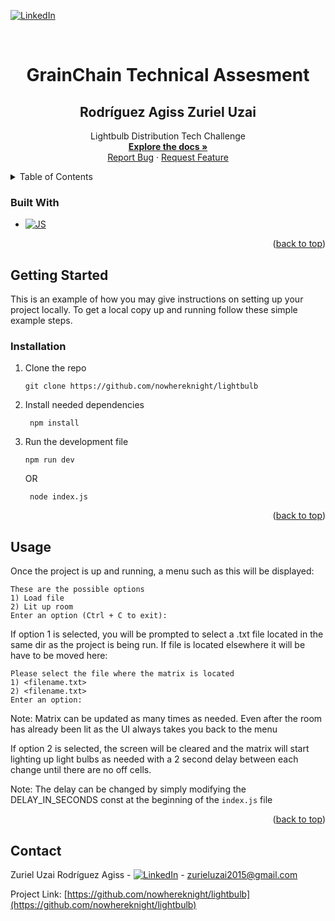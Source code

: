 
<a name="readme-top"></a>

[![LinkedIn][linkedin-shield]][linkedin-url]



<!-- PROJECT LOGO -->
<br />
<div align="center">


<h1 align="center">GrainChain Technical Assesment</h3>
<h2 align="center">Rodríguez Agiss Zuriel Uzai</h3>

  <p align="center">
    Lightbulb Distribution Tech Challenge
    <br />
    <a href="https://github.com/nowhereknight/localstorage-test"><strong>Explore the docs »</strong></a>
    <br />
    <a href="https://github.com/nowhereknight/localstorage-test/issues">Report Bug</a>
    ·
    <a href="https://github.com/nowhereknight/localstorage-test/issues">Request Feature</a>
  </p>
</div>



<!-- TABLE OF CONTENTS -->
<details>
  <summary>Table of Contents</summary>
  <ol>
    <li>
      <a href="#about-the-project">About The Project</a>
      <ul>
        <li><a href="#built-with">Built With</a></li>
      </ul>
    </li>
    <li>
      <a href="#getting-started">Getting Started</a>
      <ul>
        <li><a href="#installation">Installation</a></li>
      </ul>
    </li>
    <li><a href="#usage">Usage</a></li>
    <li><a href="#contact">Contact</a></li>
  </ol>
</details>




### Built With
* [![JS][JS.com]][JS-url]

<p align="right">(<a href="#readme-top">back to top</a>)</p>



<!-- GETTING STARTED -->
## Getting Started

This is an example of how you may give instructions on setting up your project locally.
To get a local copy up and running follow these simple example steps.


### Installation

1. Clone the repo
   ```
   git clone https://github.com/nowhereknight/lightbulb
   ```
2. Install needed dependencies
   ```
    npm install
   ```
3. Run the development file
   ```
   npm run dev
   ```
   OR
   ```
    node index.js
   ```

<p align="right">(<a href="#readme-top">back to top</a>)</p>



<!-- USAGE EXAMPLES -->
## Usage

Once the project is up and running, a menu such as this will be displayed:
```
These are the possible options
1) Load file
2) Lit up room
Enter an option (Ctrl + C to exit): 
```
If option 1 is selected, you will be prompted to select a .txt file located in the same dir as the project is being run. If file is located elsewhere it will be have to be moved here:
```
Please select the file where the matrix is located
1) <filename.txt>
2) <filename.txt>
Enter an option: 
```
Note: Matrix can be updated as many times as needed. Even after the room has already been lit as the UI always takes you back to the menu

If option 2 is selected, the screen will be cleared and the matrix will start lighting up light bulbs as needed with a 2 second delay between each change until there are no off cells.

Note: The delay can be changed by simply modifying the DELAY_IN_SECONDS const at the beginning of the `index.js` file

<p align="right">(<a href="#readme-top">back to top</a>)</p>





<!-- CONTACT -->
## Contact

Zuriel Uzai Rodríguez Agiss - [![LinkedIn][linkedin-shield]][linkedin-url] - zurieluzai2015@gmail.com

Project Link: [https://github.com/nowhereknight/lightbulb](https://github.com/nowhereknight/lightbulb)




<!-- MARKDOWN LINKS & IMAGES -->
<!-- https://www.markdownguide.org/basic-syntax/#reference-style-links -->
[contributors-shield]: https://img.shields.io/github/contributors/github_username/repo_name.svg?style=for-the-badge
[contributors-url]: https://github.com/github_username/repo_name/graphs/contributors
[forks-shield]: https://img.shields.io/github/forks/github_username/repo_name.svg?style=for-the-badge
[forks-url]: https://github.com/github_username/repo_name/network/members
[stars-shield]: https://img.shields.io/github/stars/github_username/repo_name.svg?style=for-the-badge
[stars-url]: https://github.com/github_username/repo_name/stargazers
[issues-shield]: https://img.shields.io/github/issues/github_username/repo_name.svg?style=for-the-badge
[issues-url]: https://github.com/github_username/repo_name/issues
[license-shield]: https://img.shields.io/github/license/github_username/repo_name.svg?style=for-the-badge
[license-url]: https://github.com/github_username/repo_name/blob/master/LICENSE.txt
[linkedin-shield]: https://img.shields.io/badge/-LinkedIn-black.svg?style=for-the-badge&logo=linkedin&colorB=555
[linkedin-url]: https://www.linkedin.com/in/zuriel-uzai-rodr%C3%ADguez-agiss-4a77b8199/
[product-screenshot]: images/screenshot.png
[HTML.com]: https://img.shields.io/badge/HTML-239120?style=for-the-badge&logo=html5&logoColor=white
[HTML-url]: https://html.com/
[CSS.com]: https://img.shields.io/badge/CSS-239120?&style=for-the-badge&logo=css3&logoColor=white
[CSS-url]: https://www.w3.org/Style/CSS/Overview.en.html
[Next.js]: https://img.shields.io/badge/next.js-000000?style=for-the-badge&logo=nextdotjs&logoColor=white
[Next-url]: https://nextjs.org/
[React.js]: https://img.shields.io/badge/React-20232A?style=for-the-badge&logo=react&logoColor=61DAFB
[React-url]: https://reactjs.org/
[Vue.js]: https://img.shields.io/badge/Vue.js-35495E?style=for-the-badge&logo=vuedotjs&logoColor=4FC08D
[Vue-url]: https://vuejs.org/
[Angular.io]: https://img.shields.io/badge/Angular-DD0031?style=for-the-badge&logo=angular&logoColor=white
[Angular-url]: https://angular.io/
[Svelte.dev]: https://img.shields.io/badge/Svelte-4A4A55?style=for-the-badge&logo=svelte&logoColor=FF3E00
[Svelte-url]: https://svelte.dev/
[Laravel.com]: https://img.shields.io/badge/Laravel-FF2D20?style=for-the-badge&logo=laravel&logoColor=white
[Laravel-url]: https://laravel.com
[Bootstrap.com]: https://img.shields.io/badge/Bootstrap-563D7C?style=for-the-badge&logo=bootstrap&logoColor=white
[Bootstrap-url]: https://getbootstrap.com
[JQuery.com]: https://img.shields.io/badge/jQuery-0769AD?style=for-the-badge&logo=jquery&logoColor=white
[JQuery-url]: https://jquery.com 
[JS.com]: https://img.shields.io/badge/JavaScript-F7DF1E?style=for-the-badge&logo=javascript&logoColor=black
[JS-url]: https://www.javascript.com/
